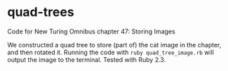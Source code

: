 # quad-trees
Code for New Turing Omnibus chapter 47: Storing Images

We constructed a quad tree to store (part of) the cat image in the chapter, and then rotated it. Running the code with `ruby quad_tree_image.rb` will output the image to the terminal. Tested with Ruby 2.3.
